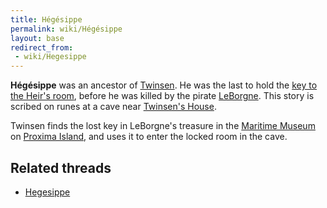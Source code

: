 ```yaml
---
title: Hégésippe
permalink: wiki/Hégésippe
layout: base
redirect_from:
 - wiki/Hegesippe
---
```


**Hégésippe** was an ancestor of [Twinsen](Twinsen "wikilink"). He was
the last to hold the [key to the Heir's
room](key_to_the_Heir's_room "wikilink"), before he was killed by the
pirate [LeBorgne](LeBorgne "wikilink"). This story is scribed on runes
at a cave near [Twinsen's House](Twinsen's_House "wikilink").

Twinsen finds the lost key in LeBorgne's treasure in the [Maritime
Museum](Maritime_Museum "wikilink") on [Proxima
Island](Proxima_Island "wikilink"), and uses it to enter the locked room
in the cave.

## Related threads

- [Hegesippe](https://forum.magicball.net/showthread.php?t=11428)
